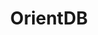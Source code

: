 ---
title: OrientDB
categories:
  - database
docs:
  - id: java
    url: https://www.testcontainers.org/modules/databases/orientdb/
    isThirdParty: false
    example: |
      ```
      ```
description: |
  What is this
---